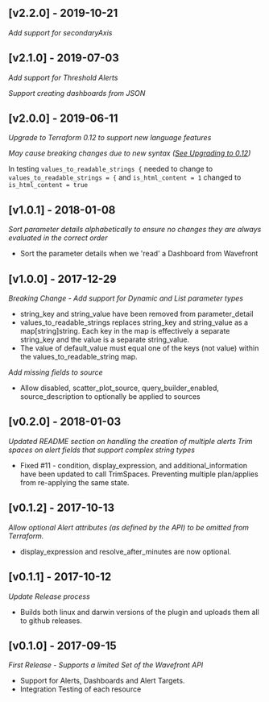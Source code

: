 ## [v2.2.0] - 2019-10-21

*Add support for secondaryAxis*

## [v2.1.0] - 2019-07-03

*Add support for Threshold Alerts*

*Support creating dashboards from JSON*

## [v2.0.0] - 2019-06-11

*Upgrade to Terraform 0.12 to support new language features*

*May cause breaking changes due to new syntax ([See Upgrading to 0.12](https://www.terraform.io/upgrade-guides/0-12.html))*

In testing `values_to_readable_strings {` needed to change to `values_to_readable_strings = {` and `is_html_content = 1` changed to `is_html_content = true`

## [v1.0.1] - 2018-01-08

*Sort parameter details alphabetically to ensure no changes they are always evaluated in the correct order*

- Sort the parameter details when we 'read' a Dashboard from Wavefront

## [v1.0.0] - 2017-12-29

*Breaking Change - Add support for Dynamic and List parameter types*

- string_key and string_value have been removed from parameter_detail
- values_to_readable_strings replaces string_key and string_value as a map[string]string. Each key in the map is 
effectively a separate string_key and the value is a separate string_value.
- The value of default_value must equal one of the keys (not value) within the values_to_readable_string map.

*Add missing fields to source*

- Allow disabled, scatter_plot_source, query_builder_enabled, source_description to optionally be applied to sources

## [v0.2.0] - 2018-01-03
*Updated README section on handling the creation of multiple alerts*
*Trim spaces on alert fields that support complex string types*

- Fixed #11 - condition, display_expression, and additional_information have been updated to call TrimSpaces. Preventing multiple plan/applies from re-applying the same state.

## [v0.1.2] - 2017-10-13

*Allow optional Alert attributes (as defined by the API) to be omitted from Terraform.*

- display_expression and resolve_after_minutes are now optional.

## [v0.1.1] - 2017-10-12

*Update Release process*

- Builds both linux and darwin versions of the plugin and uploads them all to github releases.

## [v0.1.0] - 2017-09-15

*First Release - Supports a limited Set of the Wavefront API*

- Support for Alerts, Dashboards and Alert Targets.
- Integration Testing of each resource
